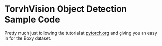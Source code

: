 # TorvhVision Object Detection Sample Code

Pretty much just following the tutorial at [pytorch.org](https://pytorch.org/tutorials/intermediate/torchvision_tutorial.html) and giving you an easy in for the Boxy dataset.
